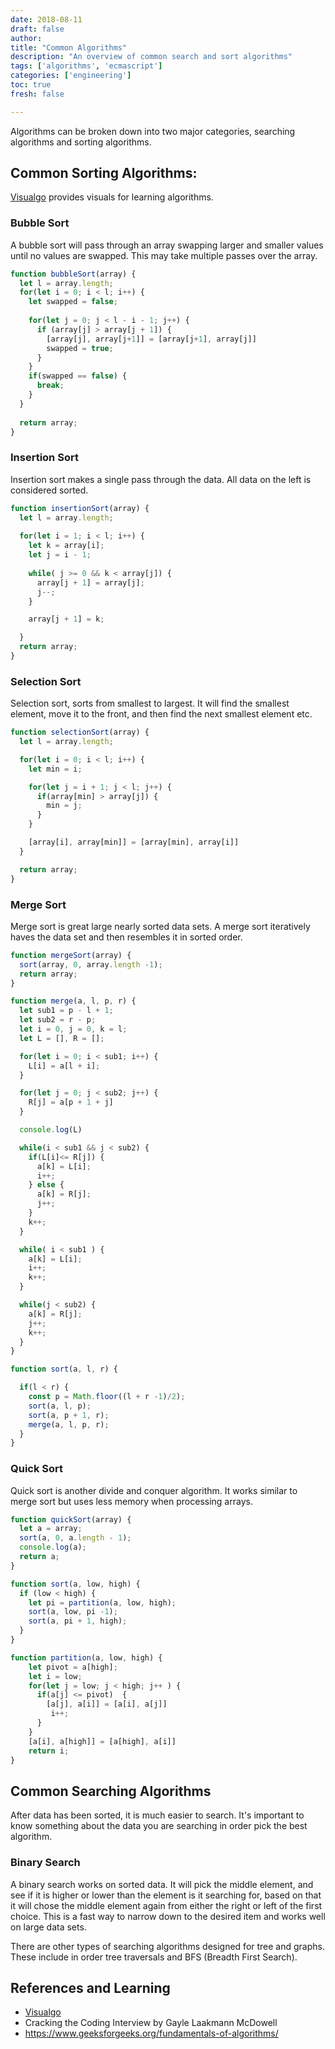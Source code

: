 ```yaml
---
date: 2018-08-11
draft: false
author:
title: "Common Algorithms"
description: "An overview of common search and sort algorithms"
tags: ['algorithms', 'ecmascript']
categories: ['engineering']
toc: true
fresh: false

---
```


Algorithms can be broken down into two major categories, searching algorithms and sorting algorithms. 

## Common Sorting Algorithms:

[Visualgo](https://visualgo.net/en/sorting) provides visuals for learning algorithms. 

### Bubble Sort
A bubble sort will pass through an array swapping larger and smaller values until no values are swapped. This may take multiple passes over the array. 

```js
function bubbleSort(array) {
  let l = array.length;
  for(let i = 0; i < l; i++) {
    let swapped = false;
    
    for(let j = 0; j < l - i - 1; j++) {
      if (array[j] > array[j + 1]) {
        [array[j], array[j+1]] = [array[j+1], array[j]] 
        swapped = true;
      }
    }
    if(swapped == false) {
      break;
    } 
  }
  
  return array;
}
```

### Insertion Sort
Insertion sort makes a single pass through the data. All data on the left is considered sorted. 

```js
function insertionSort(array) {
  let l = array.length;
    
  for(let i = 1; i < l; i++) {
    let k = array[i];
    let j = i - 1;
    
    while( j >= 0 && k < array[j]) {
      array[j + 1] = array[j];
      j--;
    }

    array[j + 1] = k;

  }
  return array;
}
```

### Selection Sort
Selection sort, sorts from smallest to largest. It will find the smallest element, move it to the front, and then find the next smallest element etc. 

```js
function selectionSort(array) {
  let l = array.length;

  for(let i = 0; i < l; i++) {
    let min = i;

    for(let j = i + 1; j < l; j++) {
      if(array[min] > array[j]) {
        min = j;
      }
    }

    [array[i], array[min]] = [array[min], array[i]]
  }

  return array;
}
```

### Merge Sort 
Merge sort is great large nearly sorted data sets. A merge sort iteratively haves the data set and then resembles it in sorted order. 

```js
function mergeSort(array) {
  sort(array, 0, array.length -1);
  return array;
}

function merge(a, l, p, r) {
  let sub1 = p - l + 1;
  let sub2 = r - p;
  let i = 0, j = 0, k = l;
  let L = [], R = [];

  for(let i = 0; i < sub1; i++) {
    L[i] = a[l + i];
  }

  for(let j = 0; j < sub2; j++) {
    R[j] = a[p + 1 + j] 
  }

  console.log(L)

  while(i < sub1 && j < sub2) {
    if(L[i]<= R[j]) {
      a[k] = L[i];
      i++;
    } else {
      a[k] = R[j];
      j++;
    }
    k++;
  }

  while( i < sub1 ) {
    a[k] = L[i];
    i++;
    k++;
  }

  while(j < sub2) {
    a[k] = R[j];
    j++;
    k++;
  }
}

function sort(a, l, r) {

  if(l < r) {
    const p = Math.floor((l + r -1)/2);
    sort(a, l, p);
    sort(a, p + 1, r);
    merge(a, l, p, r);
  }
}
```

### Quick Sort
Quick sort is another divide and conquer algorithm. It works similar to merge sort but uses less memory when processing arrays. 

```js
function quickSort(array) {
  let a = array;
  sort(a, 0, a.length - 1);
  console.log(a);
  return a;
}

function sort(a, low, high) {
  if (low < high) {
    let pi = partition(a, low, high);
    sort(a, low, pi -1);
    sort(a, pi + 1, high);
  }
}

function partition(a, low, high) {
    let pivot = a[high];
    let i = low;
    for(let j = low; j < high; j++ ) {
      if(a[j] <= pivot)  {
        [a[j], a[i]] = [a[i], a[j]]
         i++;
      }
    }
    [a[i], a[high]] = [a[high], a[i]]
    return i;
}
```

## Common Searching Algorithms

After data has been sorted, it is much easier to search. It's important to know something about the data you are searching in order pick the best algorithm. 

### Binary Search
A binary search works on sorted data. It will pick the middle element, and see if it is higher or lower than the element is it searching for, based on that it will chose the middle element again from either the right or left of the first choice. This is a fast way to narrow down to the desired item and works well on large data sets. 

There are other types of searching algorithms designed for tree and graphs. These include in order tree traversals and BFS (Breadth First Search). 

## References and Learning

- [Visualgo](https://visualgo.net/en/sorting)
- Cracking the Coding Interview by Gayle Laakmann McDowell
- https://www.geeksforgeeks.org/fundamentals-of-algorithms/
